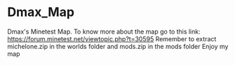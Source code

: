 # Dmax_Map
Dmax's Minetest Map.
To know more about the map go to this link: https://forum.minetest.net/viewtopic.php?t=30595
Remember to extract michelone.zip in the worlds folder and mods.zip in the mods folder
Enjoy my map
